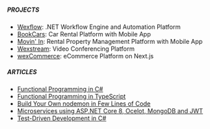 <!--<picture>
  <source media="(prefers-color-scheme: dark)" srcset="https://raw.githubusercontent.com/aelassas/aelassas/output/github-snake-dark.svg" />
  <source media="(prefers-color-scheme: light)" srcset="https://raw.githubusercontent.com/aelassas/aelassas/output/github-snake.svg" />
  <img alt="github-snake" src="https://raw.githubusercontent.com/aelassas/aelassas/output/github-snake.svg" />
</picture>-->

<!--
I build innovative and scalable solutions for digital media. With several years of software engineering experience, I have a strong background in web, mobile and desktop development, as well as media asset management and digital asset management systems.

My strength lies in the development of innovative solutions and the ability to adapt them to different industries looking to streamline or automate their work process or data management.

I am passionate about learning new technologies and frameworks and applying them to solve complex and challenging problems. I am proficient in working with Node.js, React, React Native, TypeScript, C# and .NET among other languages and tools. My ultimate aim is to deliver high-quality software products that meet the requirements and expectations of our customers.
-->

##### PROJECTS
* [Wexflow](https://github.com/aelassas/wexflow): .NET Workflow Engine and Automation Platform
* [BookCars](https://github.com/aelassas/bookcars): Car Rental Platform with Mobile App
* [Movin' In](https://github.com/aelassas/movinin): Rental Property Management Platform with Mobile App
* [Wexstream](https://github.com/aelassas/wexstream): Video Conferencing Platform
* [wexCommerce](https://github.com/aelassas/wexcommerce): eCommerce Platform on Next.js

##### ARTICLES
* [Functional Programming in C#](https://www.codeproject.com/Articles/5370282/Functional-Programming-in-Csharp-2)
* [Functional Programming in TypeScript](https://www.codeproject.com/Articles/5370374/Functional-Programming-in-TypeScript)
* [Build Your Own nodemon in Few Lines of Code](https://www.codeproject.com/Articles/5350523/Build-Your-Own-nodemon-in-Few-Lines-of-Code)
* [Microservices using ASP.NET Core 8, Ocelot, MongoDB and JWT](https://www.codeproject.com/Articles/5370795/Microservices-using-ASP-NET-Core-8-Ocelot-MongoDB)
* [Test-Driven Development in C#](https://www.codeproject.com/Articles/5374061/Test-Driven-Development-in-Csharp)

<!--
#
If you'd like to discuss any sort of opportunity, feel free to contact me.
-->
